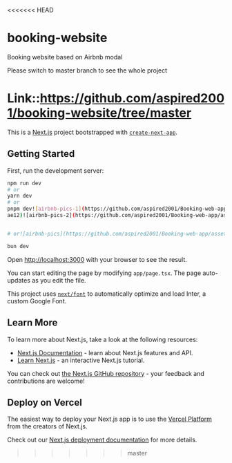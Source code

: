 <<<<<<< HEAD
# booking-website
Booking website based on Airbnb modal


Please switch to master branch  to see the whole project

Link::https://github.com/aspired2001/booking-website/tree/master
=======
This is a [Next.js](https://nextjs.org/) project bootstrapped with [`create-next-app`](https://github.com/vercel/next.js/tree/canary/packages/create-next-app).

## Getting Started

First, run the development server:

```bash
npm run dev
# or
yarn dev
# or
pnpm dev![airbnb-pics-1](https://github.com/aspired2001/Booking-web-app/assets/100749624/e5c407a7-64df-46dd-ad8a-cfd5268f![Screenshot 2023-12-18 221741](https://github.com/aspired2001/Booking-web-app/assets/100749624/04189c84-9e71-489a-a977-51dbdb7c2523)
ae12)![airbnb-pics-2](https://github.com/aspired2001/Booking-web-app/assets/100749624/9b38d991-343a-4a6c-a9d3-831b420d28b2)


# or![airbnb-pics](https://github.com/aspired2001/Booking-web-app/assets/100749624/ae094cc7-d138-476c-9078-00d858f7ceb9)

bun dev
```

Open [http://localhost:3000](http://localhost:3000) with your browser to see the result.

You can start editing the page by modifying `app/page.tsx`. The page auto-updates as you edit the file.

This project uses [`next/font`](https://nextjs.org/docs/basic-features/font-optimization) to automatically optimize and load Inter, a custom Google Font.

## Learn More

To learn more about Next.js, take a look at the following resources:

- [Next.js Documentation](https://nextjs.org/docs) - learn about Next.js features and API.
- [Learn Next.js](https://nextjs.org/learn) - an interactive Next.js tutorial.

You can check out [the Next.js GitHub repository](https://github.com/vercel/next.js/) - your feedback and contributions are welcome!

## Deploy on Vercel

The easiest way to deploy your Next.js app is to use the [Vercel Platform](https://vercel.com/new?utm_medium=default-template&filter=next.js&utm_source=create-next-app&utm_campaign=create-next-app-readme) from the creators of Next.js.

Check out our [Next.js deployment documentation](https://nextjs.org/docs/deployment) for more details.
>>>>>>> master
